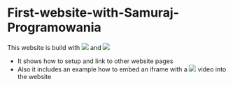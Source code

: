# First-website-with-Samuraj-Programowania
This website is build with [<img src="https://img.shields.io/badge/-HTML-E34F26?style=for-the-badge&amp;labelColor=black&amp;logo=Html5&amp;logoColor=E34F26" style="max-width:15%;">]() and [<img src="https://img.shields.io/badge/-CSS-1572B6?style=for-the-badge&amp;labelColor=black&amp;logo=Css3&amp;logoColor=1572B6" style="max-width:15%;">]()

- It shows how to setup and link to other website pages
- Also it includes an example how to embed an iframe with a [<img src="https://img.shields.io/badge/-Youtube-FF0000?style=for-the-badge&amp;labelColor=black&amp;logo=YouTube&amp;logoColor=FF0000" style="max-width:15%;">]() video into the website